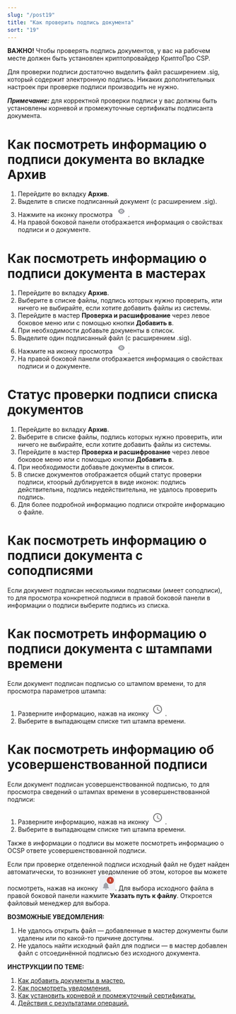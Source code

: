 ```yaml
---
slug: "/post19"
title: "Как проверить подпись документа"
sort: "19"
---
```


**ВАЖНО!**  Чтобы проверять подпись документов, у вас на рабочем месте должен быть установлен криптопровайдер КриптоПро CSP.  

Для проверки подписи достаточно выделить файл расширением .sig, который содержит электронную подпись. Никаких дополнительных настроек при проверке подписи производить не нужно.

***Примечание:*** для корректной проверки подписи у вас должны быть установлены корневой и промежуточные сертификаты подписанта документа. 


# Как посмотреть информацию о подписи документа во вкладке Архив

1. Перейдите во вкладку **Архив**.
2. Выделите в списке подписанный документ (с расширением .sig).
3. Нажмите на иконку просмотра ![view-button.jpg](./images/view-button.jpg "Кнопка быстрого просмотра"). 
4. На правой боковой панели отображается информация о свойствах подписи и о документе.

# Как посмотреть информацию о подписи документа в мастерах

1. Перейдите во вкладку **Архив**.
2. Выберите в списке файлы, подпись которых нужно проверить, или ничего не выбирайте, если хотите добавить файлы из системы.
3. Перейдите в мастер **Проверка и расшифрование** через левое боковое меню  или с помощью кнопки **Добавить в**.
4. При необходимости добавьте документы в список.
5. Выделите один подписанный файл (с расширением .sig).
6. Нажмите на иконку просмотра ![view-button.jpg](./images/view-button.jpg "Кнопка быстрого просмотра"). 
7. На правой боковой панели отображается информация о свойствах подписи и о документе.

# Статус проверки подписи списка документов

1. Перейдите во вкладку **Архив**.
2. Выберите в списке файлы, подпись которых нужно проверить, или ничего не выбирайте, если хотите добавить файлы из системы.
3. Перейдите в мастер **Проверка и расшифрование** через левое боковое меню  или с помощью кнопки **Добавить в**.
4. При необходимости добавьте документы в список.
5. В списке документов отображается общий статус проверки подписи, ктоорый дублируется в виде иконок: подпись действительна,  подпись недействительна, не удалось проверить подпись.
6. Для более подробной информацию подписи откройте информацию о файле.

# Как посмотреть информацию о подписи документа с соподписями

Если документ подписан несколькими подписями (имеет соподписи), то для просмотра конкретной подписи в правой боковой панели в информации о подписи выберите подпись из списка.

# Как посмотреть информацию о подписи документа с штампами времени

Если документ подписан подписью со штампом времени, то для просмотра параметров штампа:
1. Разверните информацию, нажав на иконку ![tsp-button.jpg](./images/tsp-button.jpg "Информация об ответе службы штампов времени").
2. Выберите в выпадающем списке тип штампа времени.

# Как посмотреть информацию об усовершенствованной подписи

Если документ подписан усовершенствованной подписью, то для просмотра сведений о штампах времени в усовершенствованной подписи:  
1. Разверните информацию, нажав на иконку ![tsp-button.jpg](./images/tsp-button.jpg "Информация об ответе службы штампов времени").  
2. Выберите в выпадающем списке тип штампа времени.  

Также в информации о подписи вы можете посмотреть информацию о OCSP ответе усовершенствованной подписи.

Если при проверке отделенной подписи исходный файл не будет найден автоматически, то возникнет уведомление об этом, которое вы можете посмотреть, нажав на иконку ![notifications-button.jpg](./images/notifications-button.jpg "События"). Для выбора исходного файла в правой боковой панели нажмите **Указать путь к файлу**. Откроется файловый менеджер для выбора.

**ВОЗМОЖНЫЕ УВЕДОМЛЕНИЯ:**

1. Не удалось открыть файл — добавленные в мастер документы были удалены или по какой-то причине доступны.
2. Не удалось найти исходный файл для подписи — в мастер добавлен файл с отсоединённой подписью без исходного документа.


**ИНСТРУКЦИИ ПО ТЕМЕ:**

1. [Как добавить документы в мастер.](https://docs.cryptoarm.ru/07-v3.2.9/004-documents/12-add-docs)  
2. [Как посмотреть уведомления.](https://docs.cryptoarm.ru/07-v3.2.9/007-cryptoarm/02-notifications)  
3. [Как установить корневой и промежуточный сертификаты.](https://docs.cryptoarm.ru/07-v3.2.9/008-certs/05-import-UC-certs)  
4. [Действия с результатами операций.](https://docs.cryptoarm.ru/07-v3.2.9/004-documents/23-operations-result)  

